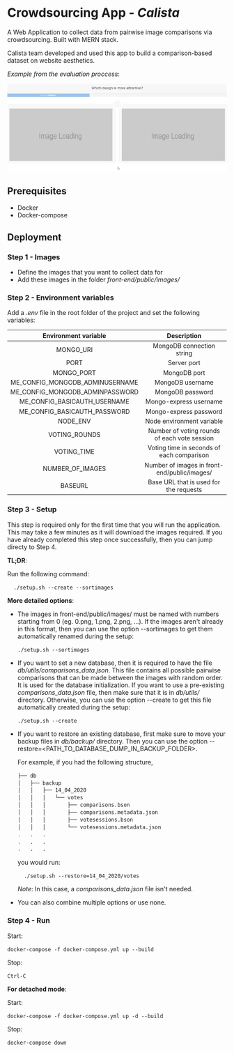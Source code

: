 # Crowdsourcing App - *Calista*

A Web Application to collect data from pairwise image comparisons via crowdsourcing. Built with MERN stack.

Calista team developed and used this app to build a comparison-based dataset on website aesthetics. 

*Example from the evaluation proccess*:

![](/front-end/src/assets/img/demo.gif)


## Prerequisites

* Docker
* Docker-compose

## Deployment

### Step 1 - Images

* Define the images that you want to collect data for
* Add these images in the folder *front-end/public/images/* 

### Step 2 - Environment variables

Add a *.env* file in the root folder of the project and set the following variables:

| Environment variable | Description | 
| :-------------: | :-------------: |
| MONGO_URI | MongoDB connection string |
| PORT | Server port |
| MONGO_PORT | MongoDB port |
| ME_CONFIG_MONGODB_ADMINUSERNAME | MongoDB username |
| ME_CONFIG_MONGODB_ADMINPASSWORD | MongoDB password |
| ME_CONFIG_BASICAUTH_USERNAME | Mongo-express username |
| ME_CONFIG_BASICAUTH_PASSWORD | Mongo-express password |
| NODE_ENV | Node environment variable |
| VOTING_ROUNDS | Number of voting rounds of each vote session |
| VOTING_TIME | Voting time in seconds of each comparison |
| NUMBER_OF_IMAGES | Number of images in front-end/public/images/ |
| BASEURL | Base URL that is used for the requests |


### Step 3 - Setup

This step is required only for the first time that you will run the application. This may take a few minutes as it will download the images required. If you have already completed this step once successfully, then you can jump directy to Step 4.

**TL;DR**:

Run the following command:

      ./setup.sh --create --sortimages

**More detailed options**: 
* The images in front-end/public/images/ must be named with numbers starting from 0 (eg. 0.png, 1.png, 2.png, ...). If the images aren't already in this format, then you can use the option --sortimages to get them automatically renamed during the setup:

      ./setup.sh --sortimages

* If you want to set a new database, then it is required to have the file *db/utils/comparisons_data.json*. This file contains all possible pairwise comparisons that can be made between the images with random order. It is used for the database initialization. If you want to use a pre-existing *comparisons_data.json* file, then make sure that it is in *db/utils/* directory. Otherwise, you can use the option --create to get this file automatically created during the setup:

      ./setup.sh --create
      
* If you want to restore an existing database, first make sure to move your backup files in *db/backup/* directory. Then you can use the option --restore=<PATH_TO_DATABASE_DUMP_IN_BACKUP_FOLDER>. 

  For example, if you had the following structure, 

  ```bash
  ├── db
  │   ├── backup
  │   │   ├── 14_04_2020
  │   │   │   └── votes
  │   │   │       ├── comparisons.bson
  │   │   │       ├── comparisons.metadata.json
  │   │   │       ├── votesessions.bson
  │   │   │       └── votesessions.metadata.json
  .   .   .
  .   .   .
  .   .   .
  ```
  you would run:

        ./setup.sh --restore=14_04_2020/votes
        
  *Note*: In this case, a *comparisons_data.json* file isn't needed. 
      
* You can also combine multiple options or use none.

### Step 4 - Run

Start:

    docker-compose -f docker-compose.yml up --build

Stop:

    Ctrl-C
    
**For detached mode**:

Start:

    docker-compose -f docker-compose.yml up -d --build

Stop:

    docker-compose down
